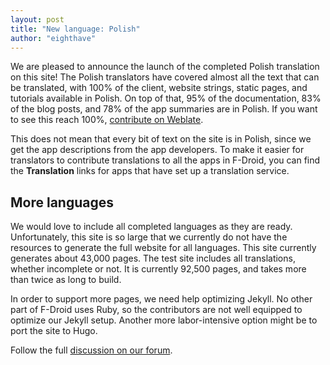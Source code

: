 ```yaml
---
layout: post
title: "New language: Polish"
author: "eighthave"
---
```


We are pleased to announce the launch of the completed Polish
translation on this site!  The Polish translators have covered almost
all the text that can be translated, with 100% of the client, website
strings, static pages, and tutorials available in Polish. On top of
that, 95% of the documentation, 83% of the blog posts, and 78% of the
app summaries are in Polish.  If you want to see this reach 100%,
[contribute on Weblate](https://hosted.weblate.org/projects/f-droid/website/pl/).

This does not mean that every bit of text on the site is in Polish,
since we get the app descriptions from the app developers.  To make it
easier for translators to contribute translations to all the apps in
F-Droid, you can find the __Translation__ links for apps that have set
up a translation service.

## More languages

We would love to include all completed languages as they are ready.
Unfortunately, this site is so large that we currently do not have the
resources to generate the full website for all languages.  This site
currently generates about 43,000 pages.  The test site includes all
translations, whether incomplete or not.  It is currently 92,500
pages, and takes more than twice as long to build.

In order to support more pages, we need help optimizing Jekyll.  No
other part of F-Droid uses Ruby, so the contributors are not well
equipped to optimize our Jekyll setup.  Another more labor-intensive
option might be to port the site to Hugo.

Follow the full [discussion on our forum](https://forum.f-droid.org/t/next-language-s-to-launch-on-f-droid-org).
